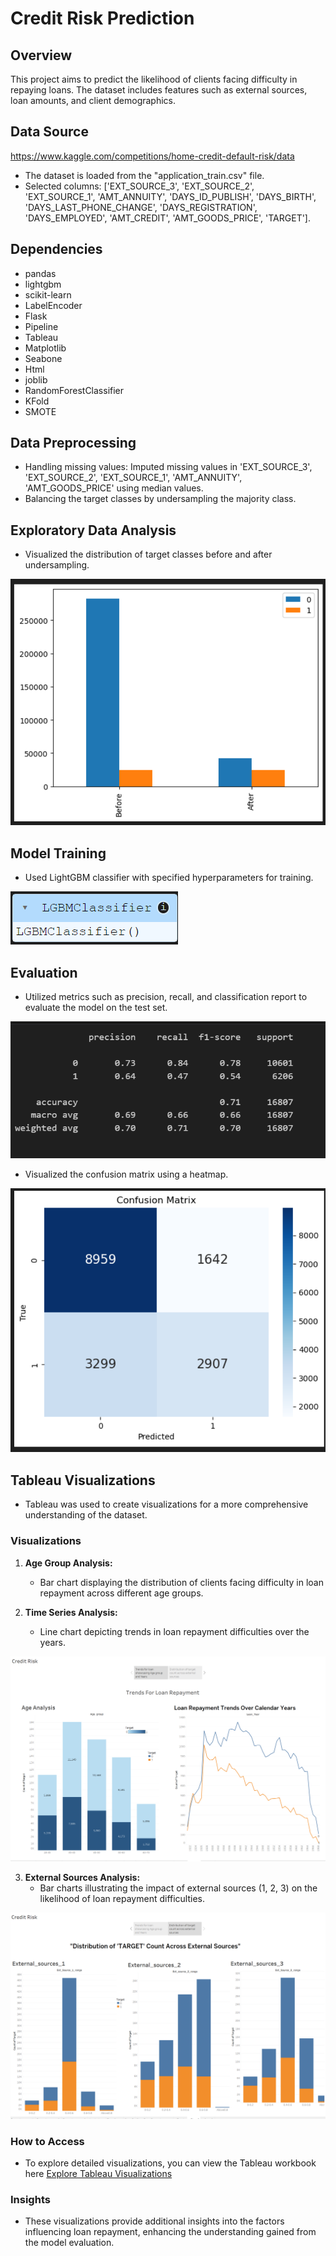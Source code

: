 # Credit Risk Prediction



## Overview
This project aims to predict the likelihood of clients facing difficulty in repaying loans. The dataset includes features such as external sources, loan amounts, and client demographics.


## Data Source

https://www.kaggle.com/competitions/home-credit-default-risk/data

- The dataset is loaded from the "application_train.csv" file.
- Selected columns: ['EXT_SOURCE_3', 'EXT_SOURCE_2', 'EXT_SOURCE_1', 'AMT_ANNUITY', 'DAYS_ID_PUBLISH', 'DAYS_BIRTH', 'DAYS_LAST_PHONE_CHANGE', 'DAYS_REGISTRATION', 'DAYS_EMPLOYED', 'AMT_CREDIT', 'AMT_GOODS_PRICE', 'TARGET'].


## Dependencies
- pandas
- lightgbm
- scikit-learn
- LabelEncoder
- Flask
- Pipeline
- Tableau
- Matplotlib
- Seabone
- Html
- joblib
- RandomForestClassifier
- KFold
- SMOTE


## Data Preprocessing
- Handling missing values: Imputed missing values in 'EXT_SOURCE_3', 'EXT_SOURCE_2', 'EXT_SOURCE_1', 'AMT_ANNUITY', 'AMT_GOODS_PRICE' using median values.
- Balancing the target classes by undersampling the majority class.

## Exploratory Data Analysis
- Visualized the distribution of target classes before and after undersampling.

![alt text](Images/Undersampling.png)

## Model Training
- Used LightGBM classifier with specified hyperparameters for training.

![alt text](Images/Lightgbm.png)

## Evaluation
- Utilized metrics such as precision, recall, and classification report to evaluate the model on the test set.

![alt text](Images/classification_report.png)

- Visualized the confusion matrix using a heatmap.

![alt text](Images/confusion_matrix.png)

## Tableau Visualizations


- Tableau was used to create visualizations for a more comprehensive understanding of the dataset.

### Visualizations
1. **Age Group Analysis:**
   - Bar chart displaying the distribution of clients facing difficulty in loan repayment across different age groups.

2. **Time Series Analysis:**
   - Line chart depicting trends in loan repayment difficulties over the years.

![alt text](Images/Tableau_trends_analysis.png)


3. **External Sources Analysis:**
   - Bar charts illustrating the impact of external sources (1, 2, 3) on the likelihood of loan repayment difficulties.
   
![alt text](Images/Tableau_External_sources.png)



### How to Access
- To explore detailed visualizations, you can view the Tableau workbook here [Explore Tableau Visualizations](https://public.tableau.com/app/profile/mehr.atif/viz/Credit_Risk_Project_17074485866060/Story1?publish=yes)

### Insights
- These visualizations provide additional insights into the factors influencing loan repayment, enhancing the understanding gained from the model evaluation.


